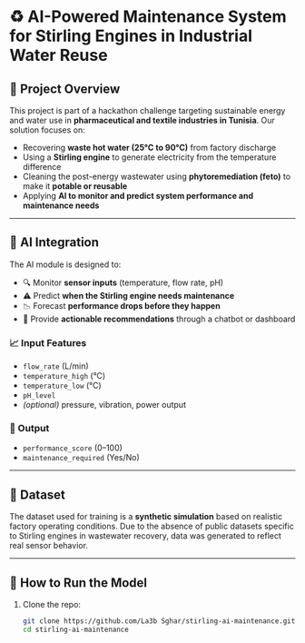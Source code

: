 # ♻️ AI-Powered Maintenance System for Stirling Engines in Industrial Water Reuse

## 🔧 Project Overview

This project is part of a hackathon challenge targeting sustainable energy and water use in **pharmaceutical and textile industries in Tunisia**. Our solution focuses on:

- Recovering **waste hot water (25°C to 90°C)** from factory discharge
- Using a **Stirling engine** to generate electricity from the temperature difference
- Cleaning the post-energy wastewater using **phytoremediation (feto)** to make it **potable or reusable**
- Applying **AI to monitor and predict system performance and maintenance needs**

---

## 🧠 AI Integration

The AI module is designed to:
- 🔍 Monitor **sensor inputs** (temperature, flow rate, pH)
- ⚠️ Predict **when the Stirling engine needs maintenance**
- 📉 Forecast **performance drops before they happen**
- 💬 Provide **actionable recommendations** through a chatbot or dashboard

### 📈 Input Features
- `flow_rate` (L/min)
- `temperature_high` (°C)
- `temperature_low` (°C)
- `pH_level`
- *(optional)* pressure, vibration, power output

### 🎯 Output
- `performance_score` (0–100)
- `maintenance_required` (Yes/No)

---

## 🧪 Dataset

The dataset used for training is a **synthetic simulation** based on realistic factory operating conditions. Due to the absence of public datasets specific to Stirling engines in wastewater recovery, data was generated to reflect real sensor behavior.


---

## 🚀 How to Run the Model

1. Clone the repo:
   ```bash
   git clone https://github.com/La3b Sghar/stirling-ai-maintenance.git
   cd stirling-ai-maintenance
